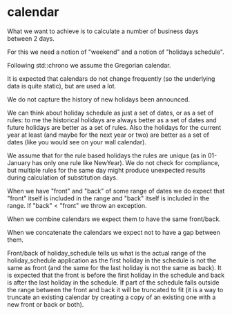 # calendar

What we want to achieve is to calculate a number of business days between 2 days.

For this we need a notion of "weekend" and a notion of "holidays schedule".

Following std::chrono we assume the Gregorian calendar.

It is expected that calendars do not change frequently (so the underlying data is quite static), but are used a lot.

We do not capture the history of new holidays been announced.

We can think about holiday schedule as just a set of dates, or as a set of rules: to me the historical holidays are always better as a set of dates and future holidays are better as a set of rules. Also the holidays for the current year at least (and maybe for the next year or two) are better as a set of dates (like you would see on your wall calendar).

We assume that for the rule based holidays the rules are unique (as in 01-January has only one rule like NewYear). We do not check for compliance, but multiple rules for the same day might produce unexpected results during calculation of substitution days.

When we have "front" and "back" of some range of dates we do expect that "front" itself is included in the range and "back" itself is included in the range. If "back" < "front" we throw an exception.

When we combine calendars we expect them to have the same front/back.

When we concatenate the calendars we expect not to have a gap between them.

Front/back of holiday_schedule tells us what is the actual range of the holiday_schedule application as the first holiday in the schedule is not the same as front (and the same for the last holiday is not the same as back). It is expected that the front is before the first holiday in the schedule and back is after the last holiday in the schedule. If part of the schedule falls outside the range between the front and back it will be truncated to fit (it is a way to truncate an existing calendar by creating a copy of an existing one with a new front or back or both).
